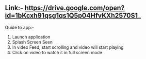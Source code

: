 ## Link:- https://drive.google.com/open?id=1bKcxh91qsg1qs1Q5p04HfvKXh2570S1_

Guide to app:-
1) Launch application
2) Splash Screen Seen
3) In video Feed, start scrolling and video will start playing
4) Click on video to watch it in full screen mode
